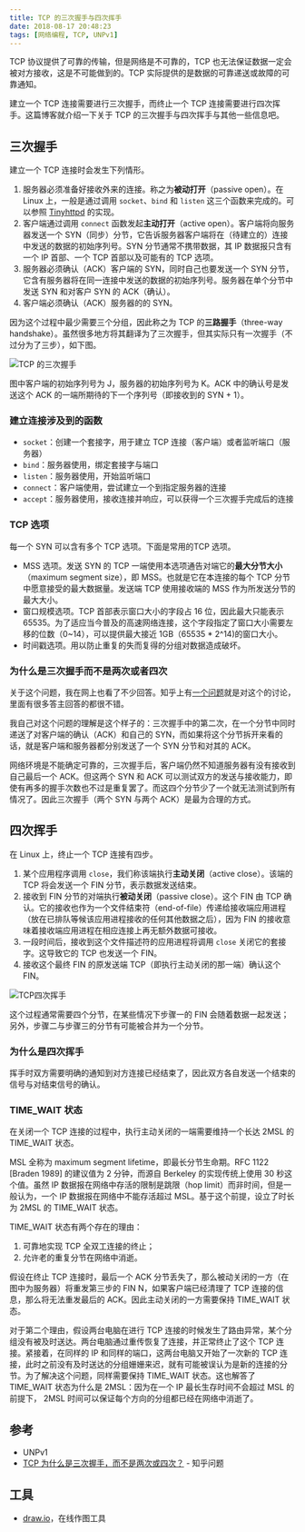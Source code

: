 ```yaml
---
title: TCP 的三次握手与四次挥手
date: 2018-08-17 20:48:23
tags: [网络编程, TCP, UNPv1]
---
```


TCP 协议提供了可靠的传输，但是网络是不可靠的，TCP 也无法保证数据一定会被对方接收，这是不可能做到的。TCP 实际提供的是数据的可靠递送或故障的可靠通知。

建立一个 TCP 连接需要进行三次握手，而终止一个 TCP 连接需要进行四次挥手。这篇博客就介绍一下关于 TCP 的三次握手与四次挥手与其他一些信息吧。
<!--more-->

## 三次握手

建立一个 TCP 连接时会发生下列情形。

1. 服务器必须准备好接收外来的连接。称之为**被动打开**（passive open）。在 Linux 上，一般是通过调用 `socket`、`bind` 和 `listen` 这三个函数来完成的。可以参照 [Tinyhttpd](/2018/06/29/Tinyhttpd-源码及分析/) 的实现。
2. 客户端通过调用 `connect` 函数发起**主动打开**（active open）。客户端将向服务器发送一个 SYN（同步）分节，它告诉服务器客户端将在（待建立的）连接中发送的数据的初始序列号。SYN 分节通常不携带数据，其 IP 数据报只含有一个 IP 首部、一个 TCP 首部以及可能有的 TCP 选项。
3. 服务器必须确认（ACK）客户端的 SYN，同时自己也要发送一个 SYN 分节，它含有服务器将在同一连接中发送的数据的初始序列号。服务器在单个分节中发送 SYN 和对客户 SYN 的 ACK（确认）。
4. 客户端必须确认（ACK）服务器的的 SYN。 

因为这个过程中最少需要三个分组，因此称之为 TCP 的**三路握手**（three-way handshake）。虽然很多地方将其翻译为了三次握手，但其实际只有一次握手（不过分为了三步），如下图。

![TCP 的三次握手](/images/tcp-connection/TCP三次握手.png)

图中客户端的初始序列号为 J，服务器的初始序列号为 K。ACK 中的确认号是发送这个 ACK 的一端所期待的下一个序列号（即接收到的 SYN + 1）。

### 建立连接涉及到的函数

- `socket`：创建一个套接字，用于建立 TCP 连接（客户端）或者监听端口（服务器）
- `bind`：服务器使用，绑定套接字与端口
- `listen`：服务器使用，开始监听端口
- `connect`：客户端使用，尝试建立一个到指定服务器的连接
- `accept`：服务器使用，接收连接并响应，可以获得一个三次握手完成后的连接

### TCP 选项

每一个 SYN 可以含有多个 TCP 选项。下面是常用的TCP 选项。

- MSS 选项。发送 SYN 的 TCP 一端使用本选项通告对端它的**最大分节大小**（maximum segment size），即 MSS。也就是它在本连接的每个 TCP 分节中愿意接受的最大数据量。发送端 TCP 使用接收端的 MSS 作为所发送分节的最大大小。
- 窗口规模选项。TCP 首部表示窗口大小的字段占 16 位，因此最大只能表示 65535。为了适应当今普及的高速网络连接，这个字段指定了窗口大小需要左移的位数（0~14），可以提供最大接近 1GB（65535 * 2^14)的窗口大小。
- 时间戳选项。用以防止重复的失而复得的分组对数据造成破坏。

### 为什么是三次握手而不是两次或者四次

关于这个问题，我在网上也看了不少回答。知乎上有[一个问题](https://www.zhihu.com/question/24853633)就是对这个的讨论，里面有很多答主回答的都很不错。

我自己对这个问题的理解是这个样子的：三次握手中的第二次，在一个分节中同时递送了对客户端的确认（ACK）和自己的 SYN，而如果将这个分节拆开来看的话，就是客户端和服务器都分别发送了一个 SYN 分节和对其的 ACK。

网络环境是不能确定可靠的，三次握手后，客户端仍然不知道服务器有没有接收到自己最后一个 ACK。但这两个 SYN 和 ACK 可以测试双方的发送与接收能力，即使有再多的握手次数也不过是重复罢了。而这四个分节少了一个就无法测试到所有情况了。因此三次握手（两个 SYN 与两个 ACK）是最为合理的方式。

## 四次挥手

在 Linux 上，终止一个 TCP 连接有四步。

1. 某个应用程序调用 `close`，我们称该端执行**主动关闭**（active close）。该端的 TCP 将会发送一个 FIN 分节，表示数据发送结束。
2. 接收到 FIN 分节的对端执行**被动关闭**（passive close）。这个 FIN 由 TCP 确认。它的接收也作为一个文件结束符（end-of-file）传递给接收端应用进程（放在已排队等候该应用进程接收的任何其他数据之后），因为 FIN 的接收意味着接收端应用进程在相应连接上再无额外数据可接收。
3. 一段时间后，接收到这个文件描述符的应用进程将调用 `close` 关闭它的套接字。这导致它的 TCP 也发送一个 FIN。
4. 接收这个最终 FIN 的原发送端 TCP（即执行主动关闭的那一端）确认这个 FIN。

![TCP四次挥手](/images/tcp-connection/TCP四次挥手.png)

这个过程通常需要四个分节，在某些情况下步骤一的 FIN 会随着数据一起发送；另外，步骤二与步骤三的分节有可能被合并为一个分节。

### 为什么是四次挥手

挥手时双方需要明确的通知到对方连接已经结束了，因此双方各自发送一个结束的信号与对结束信号的确认。

### TIME_WAIT 状态

在关闭一个 TCP 连接的过程中，执行主动关闭的一端需要维持一个长达 2MSL 的 TIME_WAIT 状态。

MSL 全称为 maximum segment lifetime，即最长分节生命期。RFC 1122 [Braden 1989] 的建议值为 2 分钟，而源自 Berkeley 的实现传统上使用 30 秒这个值。虽然 IP 数据报在网络中存活的限制是跳限（hop limit）而非时间，但是一般认为，一个 IP 数据报在网络中不能存活超过 MSL。基于这个前提，设立了时长为 2MSL 的 TIME_WAIT 状态。

TIME_WAIT 状态有两个存在的理由：

1. 可靠地实现 TCP 全双工连接的终止；
2. 允许老的重复分节在网络中消逝。

假设在终止 TCP 连接时，最后一个 ACK 分节丢失了，那么被动关闭的一方（在图中为服务器）将重发第三步的 FIN N，如果客户端已经清理了 TCP 连接的信息，那么将无法重发最后的 ACK。因此主动关闭的一方需要保持 TIME_WAIT 状态。

对于第二个理由，假设两台电脑在进行 TCP 连接的时候发生了路由异常，某个分组没有被及时送达。两台电脑通过重传恢复了连接，并正常终止了这个 TCP 连接。紧接着，在同样的 IP 和同样的端口，这两台电脑又开始了一次新的 TCP 连接，此时之前没有及时送达的分组姗姗来迟，就有可能被误认为是新的连接的分节。为了解决这个问题，同样需要保持 TIME_WAIT 状态。这也解答了 TIME_WAIT 状态为什么是 2MSL：因为在一个 IP 最长生存时间不会超过 MSL 的前提下， 2MSL 时间可以保证每个方向的分组都已经在网络中消逝了。

## 参考

- UNPv1
- [TCP 为什么是三次握手，而不是两次或四次？](https://www.zhihu.com/question/24853633) - 知乎问题

## 工具

- [draw.io](https://www.draw.io/)，在线作图工具